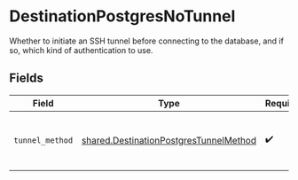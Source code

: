 # DestinationPostgresNoTunnel

Whether to initiate an SSH tunnel before connecting to the database, and if so, which kind of authentication to use.


## Fields

| Field                                                                                            | Type                                                                                             | Required                                                                                         | Description                                                                                      |
| ------------------------------------------------------------------------------------------------ | ------------------------------------------------------------------------------------------------ | ------------------------------------------------------------------------------------------------ | ------------------------------------------------------------------------------------------------ |
| `tunnel_method`                                                                                  | [shared.DestinationPostgresTunnelMethod](../../models/shared/destinationpostgrestunnelmethod.md) | :heavy_check_mark:                                                                               | No ssh tunnel needed to connect to database                                                      |